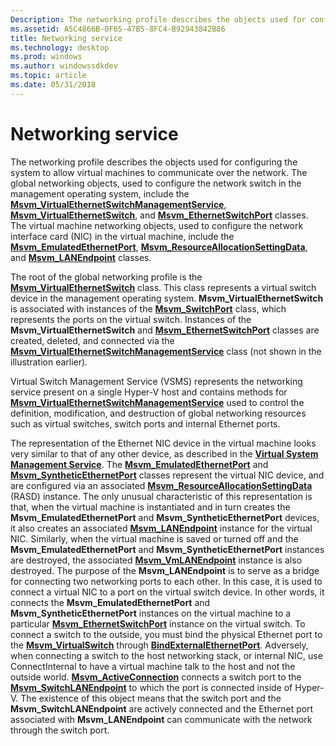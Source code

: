 ```yaml
---
Description: The networking profile describes the objects used for configuring the system to allow virtual machines to communicate over the network.
ms.assetid: A5C4866B-0F65-47B5-8FC4-B92943842B86
title: Networking service
ms.technology: desktop
ms.prod: windows
ms.author: windowssdkdev
ms.topic: article
ms.date: 05/31/2018
---
```


# Networking service

The networking profile describes the objects used for configuring the system to allow virtual machines to communicate over the network. The global networking objects, used to configure the network switch in the management operating system, include the [**Msvm\_VirtualEthernetSwitchManagementService**](msvm-virtualethernetswitchmanagementservice.md), [**Msvm\_VirtualEthernetSwitch**](msvm-virtualethernetswitch.md), and [**Msvm\_EthernetSwitchPort**](msvm-ethernetswitchport.md) classes. The virtual machine networking objects, used to configure the network interface card (NIC) in the virtual machine, include the [**Msvm\_EmulatedEthernetPort**](msvm-emulatedethernetport.md), [**Msvm\_ResourceAllocationSettingData**](msvm-resourceallocationsettingdata.md), and [**Msvm\_LANEndpoint**](msvm-lanendpoint.md) classes.

The root of the global networking profile is the [**Msvm\_VirtualEthernetSwitch**](msvm-virtualethernetswitch.md) class. This class represents a virtual switch device in the management operating system. **Msvm\_VirtualEthernetSwitch** is associated with instances of the [**Msvm\_SwitchPort**](https://www.bing.com/search?q=**Msvm\_SwitchPort**) class, which represents the ports on the virtual switch. Instances of the **Msvm\_VirtualEthernetSwitch** and [**Msvm\_EthernetSwitchPort**](msvm-ethernetswitchport.md) classes are created, deleted, and connected via the [**Msvm\_VirtualEthernetSwitchManagementService**](msvm-virtualethernetswitchmanagementservice.md) class (not shown in the illustration earlier).

Virtual Switch Management Service (VSMS) represents the networking service present on a single Hyper-V host and contains methods for [**Msvm\_VirtualEthernetSwitchManagementService**](msvm-virtualethernetswitchmanagementservice.md) used to control the definition, modification, and destruction of global networking resources such as virtual switches, switch ports and internal Ethernet ports.

The representation of the Ethernet NIC device in the virtual machine looks very similar to that of any other device, as described in the [**Virtual System Management Service**](virtual-system-management-service.md). The [**Msvm\_EmulatedEthernetPort**](msvm-emulatedethernetport.md) and [**Msvm\_SyntheticEthernetPort**](msvm-syntheticethernetport.md) classes represent the virtual NIC device, and are configured via an associated [**Msvm\_ResourceAllocationSettingData**](msvm-resourceallocationsettingdata.md) (RASD) instance. The only unusual characteristic of this representation is that, when the virtual machine is instantiated and in turn creates the **Msvm\_EmulatedEthernetPort** and **Msvm\_SyntheticEthernetPort** devices, it also creates an associated [**Msvm\_LANEndpoint**](msvm-lanendpoint.md) instance for the virtual NIC. Similarly, when the virtual machine is saved or turned off and the **Msvm\_EmulatedEthernetPort** and **Msvm\_SyntheticEthernetPort** instances are destroyed, the associated [**Msvm\_VmLANEndpoint**](https://www.bing.com/search?q=**Msvm\_VmLANEndpoint**) instance is also destroyed. The purpose of the **Msvm\_LANEndpoint** is to serve as a bridge for connecting two networking ports to each other. In this case, it is used to connect a virtual NIC to a port on the virtual switch device. In other words, it connects the **Msvm\_EmulatedEthernetPort** and **Msvm\_SyntheticEthernetPort** instances on the virtual machine to a particular [**Msvm\_EthernetSwitchPort**](msvm-ethernetswitchport.md) instance on the virtual switch. To connect a switch to the outside, you must bind the physical Ethernet port to the [**Msvm\_VirtualSwitch**](https://www.bing.com/search?q=**Msvm\_VirtualSwitch**) through [**BindExternalEthernetPort**](https://www.bing.com/search?q=**BindExternalEthernetPort**). Adversely, when connecting a switch to the host networking stack, or internal NIC, use ConnectInternal to have a virtual machine talk to the host and not the outside world. [**Msvm\_ActiveConnection**](msvm-activeconnection.md) connects a switch port to the [**Msvm\_SwitchLANEndpoint**](https://www.bing.com/search?q=**Msvm\_SwitchLANEndpoint**) to which the port is connected inside of Hyper-V. The existence of this object means that the switch port and the **Msvm\_SwitchLANEndpoint** are actively connected and the Ethernet port associated with **Msvm\_LANEndpoint** can communicate with the network through the switch port.

 

 



